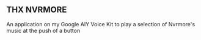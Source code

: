 ## THX NVRMORE

An application on my Google AIY Voice Kit to play a selection of Nvrmore's music at the push of a button
